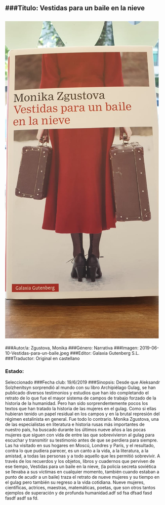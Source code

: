 
###Titulo: 
Vestidas para un baile en la nieve
---
!["Imagen no encontrada Index3"](2019-06-10-Vestidas-para-un-baile.jpeg "Portada")
---
###Autor/a: 
Zgustova, Monika
###Género: 
Narrativa
###Imagen: 
2019-06-10-Vestidas-para-un-baile.jpeg
###Editor: 
Galaxia Gutenberg S.L.
###Traductor: 
Original en castellano
### Estado: 
Seleccionado
###Fecha club: 
19/6/2019
###Sinopsis: 
Desde que Aleksandr Solzhenitsyn sorprendió al mundo con su libro Archipiélago Gulag, se han publicado diversos testimonios y estudios que han ido completando el retrato de lo que fue el mayor sistema de campos de trabajo forzado de la historia de la humanidad. Pero han sido sorprendentemente pocos los textos que han tratado la historia de las mujeres en el gulag. Como si ellas hubieran tenido un papel residual en los campos y en la brutal represión del régimen estalinista en general. Fue todo lo contrario. Monika Zgustova, una de las especialistas en literatura e historia rusas más importantes de nuestro país, ha buscado durante los últimos nueve años a las pocas mujeres que siguen con vida de entre las que sobrevivieron al gulag para escuchar y transmitir su testimonio antes de que se perdiera para siempre. Las ha visitado en sus hogares en Moscú, Londres y París, y el resultado, contra lo que pudiera parecer, es un canto a la vida, a la literatura, a la amistad, a todas las personas y a todo aquello que les permitió sobrevivir. A través de los recuerdos y los objetos, libros y cuadernos que perviven de ese tiempo, Vestidas para un baile en la nieve, (la policía secreta soviética se llevaba a sus víctimas en cualquier momento, también cuando estaban a punto de acudir a un baile) traza el retrato de nueve mujeres y su tiempo en el gulag pero también su regreso a la vida cotidiana. Nueve mujeres, científicas, actrices, maestras, matemáticas, poetas, que son otros tantos ejemplos de superación y de profunda humanidad.adf sd fsa dfsad fasd fasdf asdf sa fd.